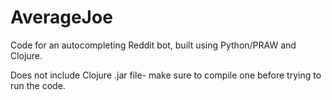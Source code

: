 # AverageJoe

Code for an autocompleting Reddit bot, built using Python/PRAW and Clojure.

Does not include Clojure .jar file- make sure to compile one before trying to run the code.
